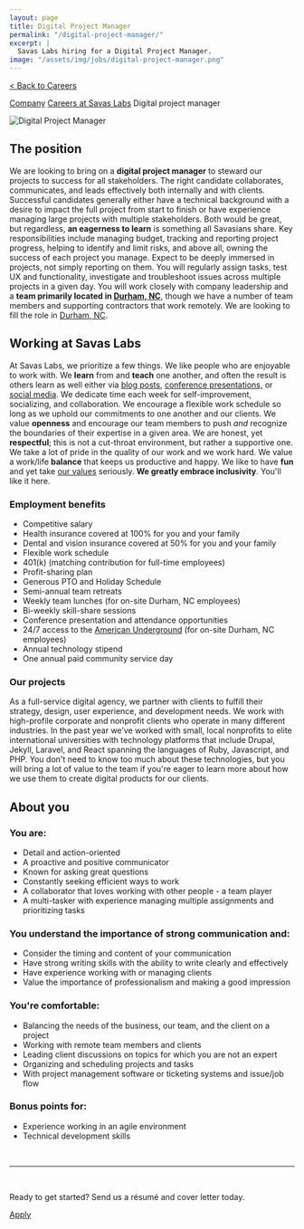 ```yaml
---
layout: page
title: Digital Project Manager
permalink: "/digital-project-manager/"
excerpt: |
  Savas Labs hiring for a Digital Project Manager.
image: "/assets/img/jobs/digital-project-manager.png"
---
```


<p class="breadcrumbs hide-for-medium hide-for-large">
    <a href="/careers">< Back to Careers</a>
</p>
<p class="breadcrumbs hide-for-small">
    <a href="/company">Company</a><i class="fa fa-caret-right"></i>
    <a href="/careers">Careers at Savas Labs</a><i class="fa fa-caret-right"></i>
    Digital project manager
</p>

<div class="icon--job">
    <img src="/assets/img/jobs/digital-project-manager.svg" alt="Digital Project Manager">
</div>

## The position

We are looking to bring on a **digital project manager** to steward our projects to  success for all stakeholders. The right candidate collaborates, communicates, and leads effectively both internally and with clients. Successful candidates generally either have a technical background with a desire to impact the full project from start to finish or have experience managing large projects with multiple stakeholders. Both would be great, but regardless, **an eagerness to learn** is something all Savasians share. Key responsibilities include managing budget, tracking and reporting project progress, helping to identify and limit risks, and above all, owning the success of each project you manage. Expect to be deeply immersed in projects, not simply reporting on them. You will regularly assign tasks, test UX and functionality, investigate and troubleshoot issues across multiple projects in a given day. You will work closely with company leadership and a **team primarily located in [Durham, NC](/durham)**, though we have a number of team members and supporting contractors that work remotely. We are looking to fill the role in [Durham, NC](/durham).

## Working at Savas Labs

At Savas Labs, we prioritize a few things. We like people who are enjoyable to work with. We **learn** from and **teach** one another, and often the result is others learn as well either via [blog posts](/blog), [conference presentations,](/results/open-source/#presentations) or [social media](https://twitter.com/savaslabs). We dedicate time each week for self-improvement, socializing, and collaboration. We encourage a flexible work schedule so long as we uphold our commitments to one another and our clients. We value **openness** and encourage our team members to push _and_ recognize the boundaries of their expertise in a given area. We are honest, yet **respectful**; this is not a cut-throat environment, but rather a supportive one. We take a lot of pride in the quality of our work and we work hard. We value a work/life **balance** that keeps us productive and happy. We like to have **fun** and yet take [our values](/company/mission-and-values/) seriously. **We greatly embrace inclusivity**. You'll like it here.

### Employment benefits

+ Competitive salary
+ Health insurance covered at 100% for you and your family
+ Dental and vision insurance covered at 50% for you and your family
+ Flexible work schedule
+ 401(k) (matching contribution for full-time employees)
+ Profit-sharing plan
+ Generous PTO and Holiday Schedule
+ Semi-annual team retreats
+ Weekly team lunches (for on-site Durham, NC employees)
+ Bi-weekly skill-share sessions
+ Conference presentation and attendance opportunities
+ 24/7 access to the [American Underground](http://americanunderground.com/) (for on-site Durham, NC employees)
+ Annual technology stipend
+ One annual paid community service day

### Our projects

As a full-service digital agency, we partner with clients to fulfill their strategy, design, user experience, and development needs. We work with high-profile corporate and nonprofit clients who operate in many different industries. In the past year we’ve worked with small, local nonprofits to elite international universities with technology platforms that include Drupal, Jekyll, Laravel, and React spanning the languages of Ruby, Javascript, and PHP. You don't need to know too much about these technologies, but you will bring a lot of value to the team if you're eager to learn more about how we use them to create digital products for our clients.

## About you

### You are:

+ Detail and action-oriented
+ A proactive and positive communicator
+ Known for asking great questions
+ Constantly seeking efficient ways to work
+ A collaborator that loves working with other people - a team player
+ A multi-tasker with experience managing multiple assignments and prioritizing tasks

### You understand the importance of strong communication and:

+ Consider the timing and content of your communication
+ Have strong writing skills with the ability to write clearly and effectively
+ Have experience working with or managing clients
+ Value the importance of professionalism and making a good impression

### You're comfortable:

+ Balancing the needs of the business, our team, and the client on a project
+ Working with remote team members and clients
+ Leading client discussions on topics for which you are not an expert
+ Organizing and scheduling projects and tasks
+ With project management software or ticketing systems and issue/job flow

### Bonus points for:

+ Experience working in an agile environment
+ Technical development skills

<br>

---

<br>

Ready to get started? Send us a résumé and cover letter today.

<a href="mailto:careers@savaslabs.com" class="button--arrow--orange">Apply</a>